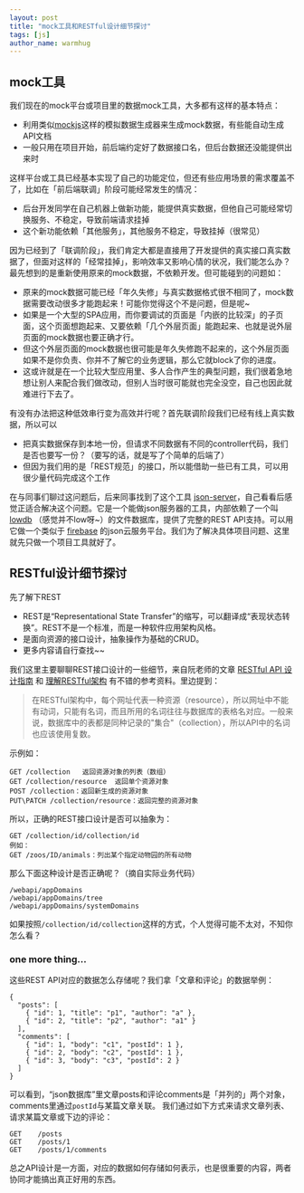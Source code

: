 ```yaml
---
layout: post
title: "mock工具和RESTful设计细节探讨"
tags: [js]
author_name: warmhug
---
```


## mock工具

我们现在的mock平台或项目里的数据mock工具，大多都有这样的基本特点：

- 利用类似[mockjs](http://mockjs.com/)这样的模拟数据生成器来生成mock数据，有些能自动生成API文档
- 一般只用在项目开始，前后端约定好了数据接口名，但后台数据还没能提供出来时

这样平台或工具已经基本实现了自己的功能定位，但还有些应用场景的需求覆盖不了，比如在「前后端联调」阶段可能经常发生的情况：

- 后台开发同学在自己机器上做新功能，能提供真实数据，但他自己可能经常切换服务、不稳定，导致前端请求挂掉
- 这个新功能依赖「其他服务」，其他服务不稳定，导致挂掉（很常见）

因为已经到了「联调阶段」，我们肯定大都是直接用了开发提供的真实接口真实数据了，但面对这样的「经常挂掉」，影响效率又影响心情的状况，我们能怎么办？最先想到的是重新使用原来的mock数据，不依赖开发。但可能碰到的问题如：

- 原来的mock数据可能已经「年久失修」与真实数据格式很不相同了，mock数据需要改动很多才能跑起来！可能你觉得这个不是问题，但是呢~
- 如果是一个大型的SPA应用，而你要调试的页面是「内嵌的比较深」的子页面，这个页面想跑起来、又要依赖「几个外层页面」能跑起来、也就是说外层页面的mock数据也要正确才行。
- 但这个外层页面的mock数据也很可能是年久失修跑不起来的，这个外层页面如果不是你负责、你并不了解它的业务逻辑，那么它就block了你的进度。
- 这或许就是在一个比较大型应用里、多人合作产生的典型问题，我们很着急地想让别人来配合我们做改动，但别人当时很可能就也完全没空，自己也因此就难进行下去了。

有没有办法把这种低效串行变为高效并行呢？首先联调阶段我们已经有线上真实数据，所以可以

- 把真实数据保存到本地一份，但请求不同数据有不同的controller代码，我们是否也要写一份？（要写的话，就是写了个简单的后端了）
- 但因为我们用的是「REST规范」的接口，所以能借助一些已有工具，可以用很少量代码完成这个工作

在与同事们聊过这问题后，后来同事找到了这个工具 [json-server](https://github.com/typicode/json-server)，自己看看后感觉正适合解决这个问题。它是一个能做json服务器的工具，内部依赖了一个叫 [lowdb](https://github.com/typicode/lowdb) （感觉并不low呀~）的文件数据库，提供了完整的REST API支持。可以用它做一个类似于 [firebase](https://www.firebase.com/) 的json云服务平台。我们为了解决具体项目问题、这里就先只做一个项目工具就好了。

## RESTful设计细节探讨

先了解下REST

- REST是“Representational State Transfer”的缩写，可以翻译成“表现状态转换”。REST不是一个标准，而是一种软件应用架构风格。
- 是面向资源的接口设计，抽象操作为基础的CRUD。
- 更多内容请自行查找~~

我们这里主要聊聊REST接口设计的一些细节，来自阮老师的文章 [RESTful API 设计指南](http://www.ruanyifeng.com/blog/2014/05/restful_api.html) 和 [理解RESTful架构](http://www.ruanyifeng.com/blog/2011/09/restful.html) 有不错的参考资料。里边提到：

> 在RESTful架构中，每个网址代表一种资源（resource），所以网址中不能有动词，只能有名词，而且所用的名词往往与数据库的表格名对应。一般来说，数据库中的表都是同种记录的"集合"（collection），所以API中的名词也应该使用复数。

示例如：

    GET /collection   返回资源对象的列表（数组）
    GET /collection/resource  返回单个资源对象
    POST /collection：返回新生成的资源对象
    PUT\PATCH /collection/resource：返回完整的资源对象

所以，正确的REST接口设计是否可以抽象为：

    GET /collection/id/collection/id
    例如：
    GET /zoos/ID/animals：列出某个指定动物园的所有动物

那么下面这种设计是否正确呢？（摘自实际业务代码）

    /webapi/appDomains
    /webapi/appDomains/tree
    /webapi/appDomains/systemDomains

如果按照`/collection/id/collection`这样的方式，个人觉得可能不太对，不知你怎么看？

### one more thing...

这些REST API对应的数据怎么存储呢？我们拿「文章和评论」的数据举例：

    {
      "posts": [
        { "id": 1, "title": "p1", "author": "a" },
        { "id": 2, "title": "p2", "author": "a1" }
      ],
      "comments": [
        { "id": 1, "body": "c1", "postId": 1 },
        { "id": 2, "body": "c2", "postId": 1 },
        { "id": 3, "body": "c3", "postId": 2 }
      ]
    }

可以看到，“json数据库”里文章posts和评论comments是「并列的」两个对象，comments里通过`postId`与某篇文章关联。 我们通过如下方式来请求文章列表、请求某篇文章或下边的评论：

    GET    /posts
    GET    /posts/1
    GET    /posts/1/comments

总之API设计是一方面，对应的数据如何存储如何表示，也是很重要的内容，两者协同才能搞出真正好用的东西。
